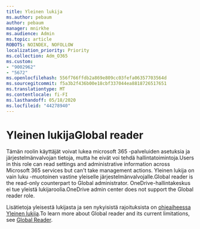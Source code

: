 ```yaml
---
title: Yleinen lukija
ms.author: pebaum
author: pebaum
manager: mnirkhe
ms.audience: Admin
ms.topic: article
ROBOTS: NOINDEX, NOFOLLOW
localization_priority: Priority
ms.collection: Adm_O365
ms.custom:
- "9002962"
- "5672"
ms.openlocfilehash: 556f766ffdb2a869e809cc03fefa06357703564d
ms.sourcegitcommit: f5a3b2f436b00e18cbf337044ea8818726517651
ms.translationtype: MT
ms.contentlocale: fi-FI
ms.lasthandoff: 05/18/2020
ms.locfileid: "44278940"
---
```

# <a name="global-reader"></a><span data-ttu-id="a611c-102">Yleinen lukija</span><span class="sxs-lookup"><span data-stu-id="a611c-102">Global reader</span></span>

<span data-ttu-id="a611c-103">Tämän roolin käyttäjät voivat lukea microsoft 365 -palveluiden asetuksia ja järjestelmänvalvojan tietoja, mutta he eivät voi tehdä hallintatoimintoja.</span><span class="sxs-lookup"><span data-stu-id="a611c-103">Users in this role can read settings and administrative information across Microsoft 365 services but can't take management actions.</span></span> <span data-ttu-id="a611c-104">Yleinen lukija on vain luku -muotoinen vastine yleiselle järjestelmänvalvojalle.</span><span class="sxs-lookup"><span data-stu-id="a611c-104">Global reader is the read-only counterpart to Global administrator.</span></span>
<span data-ttu-id="a611c-105">OneDrive-hallintakeskus ei tue yleistä lukijaroolia.</span><span class="sxs-lookup"><span data-stu-id="a611c-105">OneDrive admin center does not support the Global reader role.</span></span>

<span data-ttu-id="a611c-106">Lisätietoja yleisestä lukijasta ja sen nykyisistä rajoituksista on [ohjeaiheessa Yleinen lukija](https://docs.microsoft.com/azure/active-directory/users-groups-roles/directory-assign-admin-roles#global-reader).</span><span class="sxs-lookup"><span data-stu-id="a611c-106">To learn more about Global reader and its current limitations, see [Global Reader](https://docs.microsoft.com/azure/active-directory/users-groups-roles/directory-assign-admin-roles#global-reader).</span></span>

